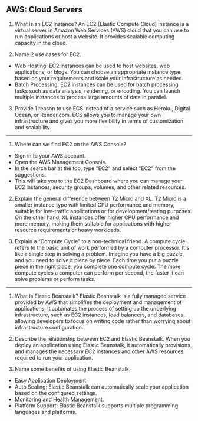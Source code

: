 ## AWS: Cloud Servers

1. What is an EC2 Instance?
An EC2 (Elastic Compute Cloud) instance is a virtual server in Amazon Web Services (AWS) cloud that you can use to run applications or host a website. It provides scalable computing capacity in the cloud.

2. Name 2 use cases for EC2.
* Web Hosting: EC2 instances can be used to host websites, web applications, or blogs. You can choose an appropriate instance type based on your requirements and scale your infrastructure as needed.
* Batch Processing: EC2 instances can be used for batch processing tasks such as data analysis, rendering, or encoding. You can launch multiple instances to process large amounts of data in parallel.

3. Provide 1 reason to use ECS instead of a service such as Heroku, Digital Ocean, or Render.com.
ECS allows you to manage your own infrastructure and gives you more flexibility in terms of customization and scalability.
___________________________________________________________________________________________________________
1. Where can we find EC2 on the AWS Console?
* Sign in to your AWS account.
* Open the AWS Management Console.
* In the search bar at the top, type "EC2" and select "EC2" from the suggestions.
* This will take you to the EC2 Dashboard where you can manage your EC2 instances, security groups, volumes, and other related resources.

2. Explain the general difference between T2 Micro and XL.
T2 Micro is a smaller instance type with limited CPU performance and memory, suitable for low-traffic applications or for development/testing purposes. On the other hand, XL instances offer higher CPU performance and more memory, making them suitable for applications with higher resource requirements or heavy workloads.

3. Explain a “Compute Cycle” to a non-technical friend.
A compute cycle refers to the basic unit of work performed by a computer processor. It's like a single step in solving a problem. Imagine you have a big puzzle, and you need to solve it piece by piece. Each time you put a puzzle piece in the right place, you complete one compute cycle. The more compute cycles a computer can perform per second, the faster it can solve problems or perform tasks.
___________________________________________________________________________________________________________
1. What is Elastic Beanstalk?
Elastic Beanstalk is a fully managed service provided by AWS that simplifies the deployment and management of applications. It automates the process of setting up the underlying infrastructure, such as EC2 instances, load balancers, and databases, allowing developers to focus on writing code rather than worrying about infrastructure configuration.

2. Describe the relationship between EC2 and Elastic Beanstalk.
When you deploy an application using Elastic Beanstalk, it automatically provisions and manages the necessary EC2 instances and other AWS resources required to run your application.

3. Name some benefits of using Elastic Beanstalk.
* Easy Application Deployment.
* Auto Scaling: Elastic Beanstalk can automatically scale your application based on the configured settings.
* Monitoring and Health Management.
* Platform Support: Elastic Beanstalk supports multiple programming languages and platforms.
